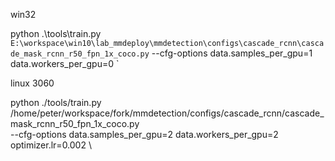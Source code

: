 
win32

python .\tools\train.py `
E:\workspace\win10\lab_mmdeploy\mmdetection\configs\cascade_rcnn\cascade_mask_rcnn_r50_fpn_1x_coco.py `
--cfg-options data.samples_per_gpu=1 data.workers_per_gpu=0 `

linux 3060

python ./tools/train.py \
/home/peter/workspace/fork/mmdetection/configs/cascade_rcnn/cascade_mask_rcnn_r50_fpn_1x_coco.py \
--cfg-options data.samples_per_gpu=2 data.workers_per_gpu=2 \
optimizer.lr=0.002 \

